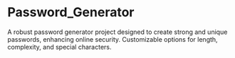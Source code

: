 # Password_Generator
A robust password generator project designed to create strong and unique passwords, enhancing online security. Customizable options for length, complexity, and special characters.
